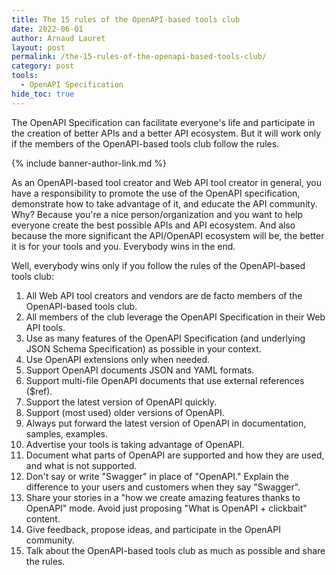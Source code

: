 ```yaml
---
title: The 15 rules of the OpenAPI-based tools club
date: 2022-06-01
author: Arnaud Lauret
layout: post
permalink: /the-15-rules-of-the-openapi-based-tools-club/
category: post
tools:
  - OpenAPI Specification
hide_toc: true
---
```


The OpenAPI Specification can facilitate everyone's life and participate in the creation of better APIs and a better API ecosystem.
But it will work only if the members of the OpenAPI-based tools club follow the rules. 
<!--more-->

{% include banner-author-link.md %}

As an OpenAPI-based tool creator and Web API tool creator in general, you have a responsibility to promote the use of the OpenAPI specification, demonstrate how to take advantage of it, and educate the API community. 
Why? Because you're a nice person/organization and you want to help everyone create the best possible APIs and API ecosystem.
And also because the more significant the API/OpenAPI ecosystem will be, the better it is for your tools and you.
Everybody wins in the end.

Well, everybody wins only if you follow the rules of the OpenAPI-based tools club:

1. All Web API tool creators and vendors are de facto members of the OpenAPI-based tools club.
1. All members of the club leverage the OpenAPI Specification in their Web API tools.
1. Use as many features of the OpenAPI Specification (and underlying JSON Schema Specification) as possible in your context.
1. Use OpenAPI extensions only when needed.
1. Support OpenAPI documents JSON and YAML formats.
1. Support multi-file OpenAPI documents that use external references ($ref).
1. Support the latest version of OpenAPI quickly.
1. Support (most used) older versions of OpenAPI.
1. Always put forward the latest version of OpenAPI in documentation, samples, examples.
1. Advertise your tools is taking advantage of OpenAPI.
1. Document what parts of OpenAPI are supported and how they are used, and what is not supported.
1. Don't say or write "Swagger" in place of "OpenAPI." Explain the difference to your users and customers when they say "Swagger".
1. Share your stories in a "how we create amazing features thanks to OpenAPI" mode. Avoid just proposing "What is OpenAPI + clickbait" content.
1. Give feedback, propose ideas, and participate in the OpenAPI community.
1. Talk about the OpenAPI-based tools club as much as possible and share the rules.